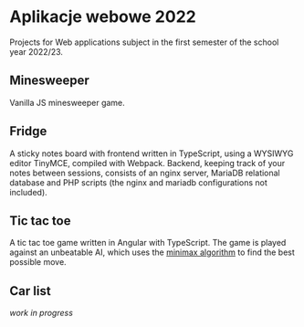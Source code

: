 # Aplikacje webowe 2022

Projects for Web applications subject in the first semester of the school year 2022/23.

## Minesweeper
Vanilla JS minesweeper game.

## Fridge
A sticky notes board with frontend written in TypeScript, using a WYSIWYG editor TinyMCE, compiled with Webpack. Backend, keeping track of your notes between sessions, consists of an nginx server, MariaDB relational database and PHP scripts (the nginx and mariadb configurations not included).

## Tic tac toe
A tic tac toe game written in Angular with TypeScript. The game is played against an unbeatable AI, which uses the [minimax algorithm](https://en.wikipedia.org/wiki/Minimax) to find the best possible move.

## Car list
*work in progress*